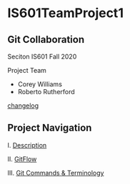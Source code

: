 # IS601TeamProject1
## Git Collaboration
Seciton IS601 Fall 2020

Project Team
- Corey Williams
- Roberto Rutherford

[changelog](https://github.com/rpr325/IS601TeamProject1/blob/master/changelog.md)

## Project Navigation
I. [Description](http://example.com)

II. [GitFlow](http://example.com)

III. [Git Commands & Terminology](http://example.com)
